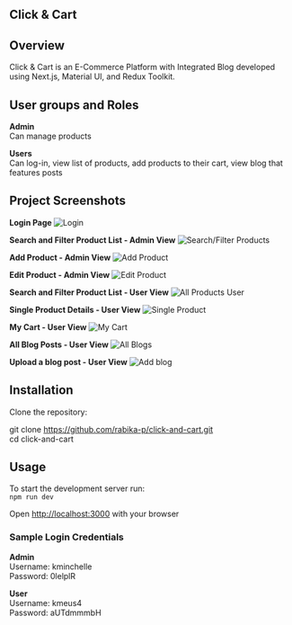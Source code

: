 ## Click & Cart

## Overview 
Click & Cart is an E-Commerce Platform with Integrated Blog developed using Next.js, Material UI, and Redux Toolkit.  

## User groups and Roles
**Admin**  
 Can manage products
 
**Users**  
 Can log-in, view list of products, add products to their cart, view blog that features posts


## Project Screenshots
**Login Page**
![Login](https://github.com/rabika-p/click-and-cart/assets/60596856/994e586d-30e0-4544-8a52-7b83dff7de76)

**Search and Filter Product List - Admin View**
![Search/Filter Products](https://github.com/rabika-p/click-and-cart/assets/60596856/42dc8048-5002-4e07-8d44-0f7ebcc965f8)

**Add Product - Admin View**
![Add Product](https://github.com/rabika-p/click-and-cart/assets/60596856/6abe919f-bf0b-49e6-a293-ea4b9d2cbc97)

**Edit Product - Admin View**
![Edit Product](https://github.com/rabika-p/click-and-cart/assets/60596856/8a7a3ff5-ac07-4aa9-b2d4-21f7d06784e9)

**Search and Filter Product List - User View**
![All Products User](https://github.com/rabika-p/click-and-cart/assets/60596856/ee78f95c-fe8c-4a79-bf07-26f605930d96)

**Single Product Details - User View**
![Single Product](https://github.com/rabika-p/click-and-cart/assets/60596856/fdddbb0a-53ad-4992-8973-4a6fb9cca07f)

**My Cart - User View**
![My Cart](https://github.com/rabika-p/click-and-cart/assets/60596856/eb5c7e0f-dc60-4db9-b9ce-b06fc70683f2)

**All Blog Posts - User View**
![All Blogs](https://github.com/rabika-p/click-and-cart/assets/60596856/5a72842f-f78d-4816-af28-f5ab3d0ec648)

**Upload a blog post - User View**
![Add blog](https://github.com/rabika-p/click-and-cart/assets/60596856/d67c5b2f-d65e-4386-829c-9a74574805f1)


## Installation

 Clone the repository:

   git clone https://github.com/rabika-p/click-and-cart.git  
   cd click-and-cart


## Usage  
To start the development server run:  
    `npm run dev`

Open [http://localhost:3000](http://localhost:3000) with your browser

### Sample Login Credentials
**Admin**  
Username: kminchelle  
Password: 0lelplR  

**User**  
Username: kmeus4  
Password: aUTdmmmbH  